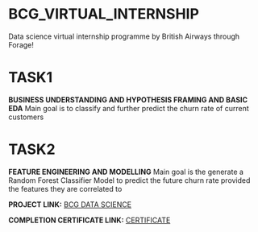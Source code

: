 # BCG_VIRTUAL_INTERNSHIP
Data science virtual internship programme by British Airways through Forage!

# TASK1
**BUSINESS UNDERSTANDING AND HYPOTHESIS FRAMING AND BASIC EDA**
Main goal is to classify and further predict the churn rate of current customers
# TASK2
**FEATURE ENGINEERING AND MODELLING**
Main goal is the generate a Random Forest Classifier Model to predict the future churn rate provided the features they are correlated to

**PROJECT LINK:** [BCG DATA SCIENCE](https://www.theforage.com/dashboard?show-reenrol-modal=1&virtual-internship-id=NjynCWzGSaWXQCxSX)

**COMPLETION CERTIFICATE LINK:** [CERTIFICATE](https://pdf.ac/wYYkw)
